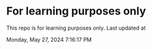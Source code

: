 # For learning purposes only
This repo is for learning purposes only.
Last updated at

Monday, May 27, 2024 7:16:17 PM

